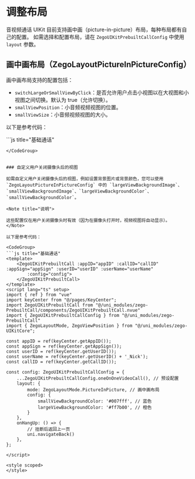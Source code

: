 # 调整布局


音视频通话 UIKit 目前支持画中画（picture-in-picture）布局，每种布局都有自己的配置。
如需选择和配置布局，请在 `ZegoUIKitPrebuiltCallConfig` 中使用 `layout` 参数。

## 画中画布局（ZegoLayoutPictureInPictureConfig）

画中画布局支持的配置包括：

- `switchLargeOrSmallViewByClick`：是否允许用户点击小视图以在大视图和小视图之间切换。默认为 true（允许切换）。
- `smallViewPosition`：小音频视频视图的位置。
- `smallViewSize`：小音频视频视图的大小。

以下是参考代码：

<CodeGroup>
```js title="基础通话"
<template>
    <ZegoUIKitPrebuiltCall :appID="appID" :callID="callID" :appSign="appSign" :userID="userID" :userName="userName"
        :config="config">
    </ZegoUIKitPrebuiltCall>
</template>
<script lang="ts" setup>
import { ref } from "vue"
import keyCenter from "@/pages/KeyCenter";
import ZegoUIKitPrebuiltCall from "@/uni_modules/zego-PrebuiltCall/components/ZegoUIKitPrebuiltCall.nvue"
import { ZegoUIKitPrebuiltCallConfig } from "@/uni_modules/zego-PrebuiltCall"
import { ZegoLayoutMode, ZegoViewPosition } from "@/uni_modules/zego-UIKitCore";

const appID = ref(keyCenter.getAppID());
const appSign = ref(keyCenter.getAppSign());
const userID = ref(keyCenter.getUserID());
const userName = ref(keyCenter.getUserID() + '_Nick');
const callID = ref(keyCenter.getCallID());

const config: ZegoUIKitPrebuiltCallConfig = {
    ...ZegoUIKitPrebuiltCallConfig.oneOnOneVideoCall(), // 预设配置
    layout: {
        mode: ZegoLayoutMode.PictureInPicture, // 画中画布局
        config: {
            smallViewPosition: ZegoViewPosition.TopLeft, // 小的视图显示在左上角
            switchLargeOrSmallViewByClick: true, // 点击小图会交换大小视图的画面
        }
    },
    onHangUp: () => {
        // 挂断后返回上一页
        uni.navigateBack()
    },
};

</script>

<style scoped>
</style>

```
</CodeGroup>


### 自定义用户关闭摄像头后的视图

如需自定义用户关闭摄像头后的视图，例如设置背景图片或背景颜色，您可以使用 `ZegoLayoutPictureInPictureConfig` 中的 `largeViewBackgroundImage`、`smallViewBackgroundImage`、`largeViewBackgroundColor`、`smallViewBackgroundColor`。

<Note title="说明">

这些配置仅在用户关闭摄像头时有效（因为在摄像头打开时，视频视图将自动显示）。
</Note>

以下是参考代码：

<CodeGroup>
```js title="基础通话"
<template>
    <ZegoUIKitPrebuiltCall :appID="appID" :callID="callID" :appSign="appSign" :userID="userID" :userName="userName"
        :config="config">
    </ZegoUIKitPrebuiltCall>
</template>
<script lang="ts" setup>
import { ref } from "vue"
import keyCenter from "@/pages/KeyCenter";
import ZegoUIKitPrebuiltCall from "@/uni_modules/zego-PrebuiltCall/components/ZegoUIKitPrebuiltCall.nvue"
import { ZegoUIKitPrebuiltCallConfig } from "@/uni_modules/zego-PrebuiltCall"
import { ZegoLayoutMode, ZegoViewPosition } from "@/uni_modules/zego-UIKitCore";

const appID = ref(keyCenter.getAppID());
const appSign = ref(keyCenter.getAppSign());
const userID = ref(keyCenter.getUserID());
const userName = ref(keyCenter.getUserID() + '_Nick');
const callID = ref(keyCenter.getCallID());

const config: ZegoUIKitPrebuiltCallConfig = {
    ...ZegoUIKitPrebuiltCallConfig.oneOnOneVideoCall(), // 预设配置
    layout: {
        mode: ZegoLayoutMode.PictureInPicture, // 画中画布局
        config: {
            smallViewBackgroundColor: '#007fff', // 蓝色
            largeViewBackgroundColor: '#ff7b00', // 橙色
        }
    },
    onHangUp: () => {
        // 挂断后返回上一页
        uni.navigateBack()
    },
};

</script>

<style scoped>
</style>

```
</CodeGroup>

